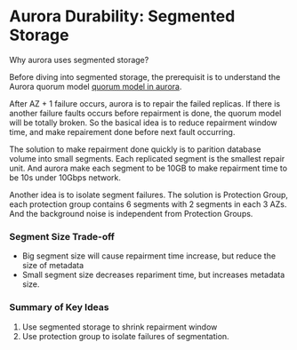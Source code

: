 # Aurora Durability: Segmented Storage 

Why aurora uses segmented storage? 

Before diving into segmented storage, the prerequisit is to understand the Aurora quorum model [quorum model in aurora](./quorum-model-in-aurora.md). 

After AZ + 1 failure occurs, aurora is to repair the failed replicas. If there is another failure faults occurs before repairment is done, the quorum model will be totally broken. So the basical idea is to reduce repairment window time, and make repairement done before next fault occurring.  

The solution to make repairment done quickly is to parition database volume into small segments. Each replicated segment is the smallest repair unit. And aurora make each segment to be 10GB to make repairment time to be 10s under 10Gbps network. 

Another idea is to isolate segment failures. The solution is Protection Group, each protection group contains 6 segments with 2 segments in each 3 AZs. And the background noise is independent from Protection Groups. 

### Segment Size Trade-off

- Big segment size will cause repairment time increase, but reduce the size of metadata
- Small segment size decreases repariment time, but increases metadata size. 

### Summary of Key Ideas 

1. Use segmented storage to shrink repairment window
2. Use protection group to isolate failures of segmentation. 


